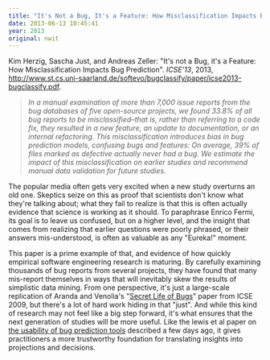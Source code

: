 ```yaml
---
title: "It's Not a Bug, It's a Feature: How Misclassification Impacts Bug Prediction"
date: 2013-06-13 10:45:41
year: 2013
original: nwit
---
```

<p>Kim Herzig, Sascha Just, and Andreas Zeller: "It's not a Bug, it's a Feature: How Misclassification Impacts Bug Prediction". <cite>ICSE'13</cite>, 2013, <a href="http://www.st.cs.uni-saarland.de/softevo/bugclassify/paper/icse2013-bugclassify.pdf">http://www.st.cs.uni-saarland.de/softevo/bugclassify/paper/icse2013-bugclassify.pdf</a>.</p>
<blockquote><em>In a manual examination of more than 7,000 issue reports from the bug databases of five open-source projects, we found 33.8% of all bug reports to be misclassified–that is, rather than referring to a code fix, they resulted in a new feature, an update to documentation, or an internal refactoring. This misclassification introduces bias in bug prediction models, confusing bugs and features: On average, 39% of files marked as defective actually never had a bug. We estimate the impact of this misclassification on earlier studies and recommend manual data validation for future studies.</em></blockquote>
<p>The popular media often gets very excited when a new study overturns an old one. Skeptics seize on this as proof that scientists don't know what they're talking about; what they fail to realize is that this is often actually evidence that science is working as it should. To paraphrase Enrico Fermi, its goal is to leave us confused, but on a higher level, and the insight that comes from realizing that earlier questions were poorly phrased, or their answers mis-understood, is often as valuable as any "Eureka!" moment.</p>
<p>This paper is a prime example of that, and evidence of how quickly empirical software engineering research is maturing. By carefully examining thousands of bug reports from several projects, they have found that many mis-report themselves in ways that will inevitably skew the results of simplistic data mining. From one perspective, it's just a large-scale replication of Aranda and Venolia's "<a href="http://research.microsoft.com/apps/pubs/default.aspx?id=81022">Secret Life of Bugs</a>" paper from ICSE 2009, but there's a lot of hard work hiding in that "just". And while this kind of research may not feel like a big step forward, it's what ensures that the next generation of studies will be more useful. Like the lewis et al paper on <a href="http://www.neverworkintheory.org/?p=531">the usability of bug prediction tools</a> described a few days ago, it gives practitioners a more trustworthy foundation for translating insights into projections and decisions.</p>
